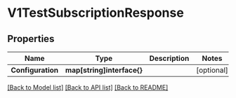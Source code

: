 # V1TestSubscriptionResponse

## Properties

Name | Type | Description | Notes
------------ | ------------- | ------------- | -------------
**Configuration** | **map[string]interface{}** |  | [optional] 

[[Back to Model list]](../README.md#documentation-for-models) [[Back to API list]](../README.md#documentation-for-api-endpoints) [[Back to README]](../README.md)


